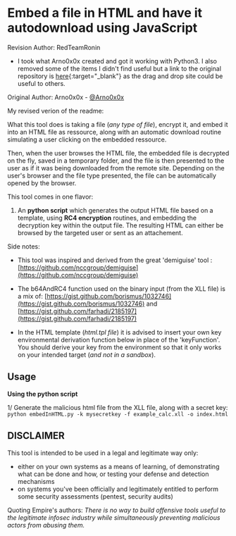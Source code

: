 Embed a file in HTML and have it autodownload using JavaScript
============

Revision Author: RedTeamRonin

- I took what Arno0x0x created and got it working with Python3. I also removed some of the items I didn't find useful but a link to the original repository is [here](https://github.com/Arno0x/EmbedInHTML){:target="_blank"} as the drag and drop site could be useful to others.

Original Author: Arno0x0x - [@Arno0x0x](http://twitter.com/Arno0x0x)

My revised verion of the readme:

What this tool does is taking a file (*any type of file*), encrypt it, and embed it into an HTML file as ressource, along with an automatic download routine simulating a user clicking on the embedded ressource.

Then, when the user browses the HTML file, the embedded file is decrypted on the fly, saved in a temporary folder, and the file is then presented to the user as if it was being downloaded from the remote site. Depending on the user's browser and the file type presented, the file can be automatically opened by the browser.

This tool comes in one flavor:

  1. An **python script** which generates the output HTML file based on a template, using **RC4 encryption** routines, and embedding the decryption key within the output file. The resulting HTML can either be browsed by the targeted user or sent as an attachement.

Side notes:
- This tool was inspired and derived from the great 'demiguise' tool : [https://github.com/nccgroup/demiguise](https://github.com/nccgroup/demiguise)

- The b64AndRC4 function used on the binary input (from the XLL file) is a mix of:
[https://gist.github.com/borismus/1032746](https://gist.github.com/borismus/1032746) and [https://gist.github.com/farhadi/2185197](https://gist.github.com/farhadi/2185197)

- In the HTML template (*html.tpl file*) it is advised to insert your own key environmental derivation function below in place
of the 'keyFunction'. You should derive your key from the environment so that it only works on your intended target (*and not in a sandbox*).

Usage
----------------------

**Using the python script**

1/ Generate the malicious html file from the XLL file, along with a secret key:
`python embedInHTML.py -k mysecretkey -f example_calc.xll -o index.html`

DISCLAIMER
----------------
This tool is intended to be used in a legal and legitimate way only:
  - either on your own systems as a means of learning, of demonstrating what can be done and how, or testing your defense and detection mechanisms
  - on systems you've been officially and legitimately entitled to perform some security assessments (pentest, security audits)

Quoting Empire's authors:
*There is no way to build offensive tools useful to the legitimate infosec industry while simultaneously preventing malicious actors from abusing them.*
